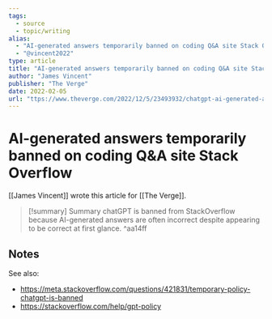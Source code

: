 ```yaml
---
tags:
  - source
  - topic/writing
alias:
  - "AI-generated answers temporarily banned on coding Q&A site Stack Overflow"
  - "@vincent2022"
type: article
title: "AI-generated answers temporarily banned on coding Q&A site Stack Overflow"
author: "James Vincent"
publisher: "The Verge"
date: 2022-02-05
url: "ttps://www.theverge.com/2022/12/5/23493932/chatgpt-ai-generated-answers-temporarily-banned-stack-overflow-llms-dangers"
---
```

# AI-generated answers temporarily banned on coding Q&A site Stack Overflow
[[James Vincent]] wrote this article for [[The Verge]].
> [!summary] Summary
> chatGPT is banned from StackOverflow because AI-generated answers are often incorrect despite appearing to be correct at first glance. ^aa14ff

## Notes
See also:
- https://meta.stackoverflow.com/questions/421831/temporary-policy-chatgpt-is-banned
- https://stackoverflow.com/help/gpt-policy